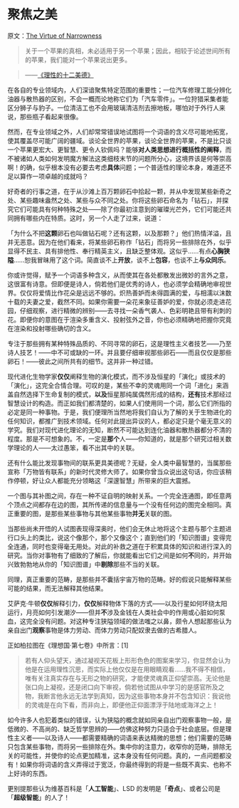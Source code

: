 # 聚焦之美

原文：[The Virtue of Narrowness](https://www.readthesequences.com/The-Virtue-Of-Narrowness)

> 关于一个苹果的真相，未必适用于另一个苹果；因此，相较于论述世间所有的苹果，我们能对一个苹果说出更多。

>

> ——[《理性的十二美德》](https://www.readthesequences.com/The-Twelve-Virtues-Of-Rationality)

在各自的专业领域内，人们深谙聚焦特定范围的重要性；一位汽车修理工能分辨化油器与散热器的区别，不会一概而论地称它们为「汽车零件」。一位狩猎采集者能区分狮子与豹子。一位清洁工也不会用玻璃清洁剂去擦地板，哪怕对于外行人来说，那些瓶子看起来很像。

然而，在专业领域之外，人们却常常错误地试图将一个词语的含义尽可能地拓宽，使其覆盖尽可能广阔的疆域。谈论全世界的苹果，谈论全世界的苹果，不是比只谈一个苹果更宏大、更智慧、更令人钦佩吗？能够**对人类思想进行概括性的阐释**，而不被诸如人类如何发明魔方解法这类细枝末节的问题所分心，这境界该是何等崇高啊！的确，似乎根本没有必要去考虑**具体**问题；一个普适性的理论本身，难道还不足以算作一项卓越的成就吗？

好奇者的行事之道，在于从沙滩上百万颗卵石中拾起一颗，并从中发现某些新奇之处、某些趣味盎然之处、某些与众不同之处。你将这些卵石命名为「钻石」，并探究它们可能具有何种特殊之处——除了你最初注意到的璀璨光芒外，它们可能还共同拥有哪些内在特质。这时，另一个人走了过来，说道：

「为什么不把**这颗**卵石也叫做钻石呢？还有这颗，以及那颗？」他们热情洋溢，且并无恶意。因为在他们看来，将某些卵石称作「钻石」而将另一些排除在外，似乎显得不民主、具有排他性、奉行精英主义，且缺乏整体观。这似乎……有点**心胸狭隘**……恕我冒昧用了这个词。简直谈不上**开放**，谈不上**包容**，也谈不上**与众同乐**。

你或许觉得，赋予一个词语多种含义，从而使其在各处都散发出微妙的言外之意，这很富有诗意。但即便是诗人，倘若他们是优秀的诗人，也必须学会精确地审视世界。仅仅将爱情比作花朵是远远不够的。炽热善妒而未得圆满的爱，与相濡以沫数十载的夫妻之爱，截然不同。如果你需要一朵花来象征善妒的爱，你就必须走进花园，仔细观察，进行精微的辨别——去寻找一朵香气袭人、色彩明艳且带有利刺的花。即便你的意图在于渲染多重含义、投射弦外之音，你也必须精确地把握你究竟在渲染和投射哪些确切的含义。

专注于那些拥有某种特殊品质的、不同寻常的卵石，这是理性主义者技艺——乃至诗人技艺！——中不可或缺的一环。并且要仔细审视那些卵石——而且仅仅是那些卵石！——彼此之间所共有的细节。这并非一种过错。

现代进化生物学家**仅仅**阐释生物的演化模式，而不涉及恒星的「演化」或技术的「演化」，这完全合情合理。可叹的是，某些不幸的灵魂用同一个词「进化」来涵盖自然选择下生命复制的模式，**以及**恒星那纯属偶然形成的结构，**还有**技术那经过智慧设计的构造。而正如我们都清楚的，如果人们使用同一个词，那么它们所指的必定是同一种事物。于是，我们便理所当然地将我们自认为了解的关于生物进化的任何知识，都推广到技术领域。任何对此提出异议的人，都必定只是个毫无意义的学究。我们对现代进化理论的无知，断然不可能达到连化油器和散热器都分不清的程度。那是不可想象的。不，一定是**那个**人——你知道的，就是那个研究过相关数学理论的人——太过愚笨，看不出其中的关联。

还有什么能比发现事物间的联系更具美德呢？无疑，全人类中最智慧的，当属那些宣称「万物皆有联系」的新时代灵修大师了。如果你曾当众说出这句话，你应该稍作停顿，好让众人都能充分领略这「深邃智慧」所带来的巨大震撼。

一个图与其补图之间，存在一种不证自明的映射关系。一个完全连通图，即任意两个顶点之间都存在边的图，其所传递的信息量与一个没有任何边的图完全相同。真正重要的图，是那些某些事物与其他某些事物**并无**关联的图。

当那些尚未开悟的人试图表现得深奥时，他们会无休止地将这个主题与那个主题进行口头上的类比，说这个像那个，那个又像这个；直到他们的「知识图谱」变得完全连通，同时也变得毫无用处。对此的补救之道在于积累具体的知识和进行深入的研究。当你对事物有了细致的了解后，你就能看出它们之间是如何**不**同的，并开始兴致勃勃地从你的「知识图谱」中**剔除**那些不当的关联。

同理，真正重要的范畴，是那些并不囊括宇宙万物的范畴。好的假说只能解释某些可能的结果，而无法解释其他结果。

艾萨克·牛顿**仅仅**解释引力，**仅仅**解释物体下落的方式——以及行星如何环绕太阳运行，月亮如何引发潮汐——但并**不**涉及金钱在人类社会中的作用或心脏如何泵血，这完全没有问题。对这种专注狭隘领域的做法嗤之以鼻，颇令人想起那些认为亲自出门**观察**事物是体力劳动、而体力劳动只配奴隶去做的古希腊人。

正如柏拉图在《理想国·第七卷》中所言：[1]

> 若有人仰头望天，通过凝视天花板上形形色色的图案来学习，你显然会认为他是在运用理性沉思，而实际上他仅仅是在用眼睛观看……我不得不相信，唯有关注真实存在与无形之物的研究，才能使灵魂真正仰望崇高。无论他是张口向上凝视，还是闭口向下审视，倘若他试图从中学习的是感官所及之物，我断言他永远无法学到真知，因为这些事物本身并不包含知识：我说他的灵魂是在向下看，而非向上，即便他正仰面漂浮于陆地或海洋之上！

如今许多人也犯着类似的错误，认为狭隘的概念就如同亲自出门观察事物一般，是低微的、不高尚的、缺乏哲学思辨的——仿佛这种努力只适合于社会底层。但是理性主义者——以及诗人——都需要精确的词语来表达精微的思想；他们需要的范畴只包含某些事物，而将另一些排除在外。集中你的注意力，收窄你的范畴，排除无关的可能性，并使你的论点更加精准，这本身没有任何问题。真的，一点问题都没有！如果你将词语的含义弄得过于宽泛，你最终得到的将是一些既不真实、也称不上好诗的东西。

更别提那些认为维基百科是「**人工智能**」、LSD 的发明是「**奇点**」、或者公司是「**超级智能**」的人了！